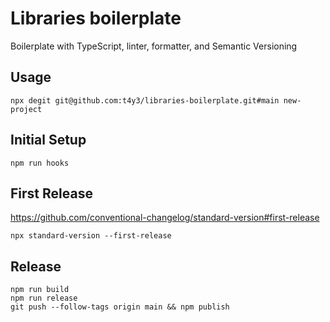# Libraries boilerplate
Boilerplate with TypeScript, linter, formatter, and Semantic Versioning

## Usage

```shell
npx degit git@github.com:t4y3/libraries-boilerplate.git#main new-project
```


## Initial Setup

```shell
npm run hooks
```

## First Release
https://github.com/conventional-changelog/standard-version#first-release
```shell
npx standard-version --first-release
```

## Release
```shell
npm run build
npm run release
git push --follow-tags origin main && npm publish
```